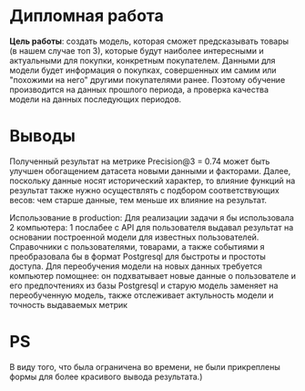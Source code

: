 

# Дипломная работа

  **Цель работы**: создать модель, которая сможет предсказывать товары (в нашем случае топ 3), которые будут наиболее интересными 
  и актуальными для покупки, конкретным покупателем. Данными для модели будет информация о покупках, совершенных им самим или 
  "похожими на него" другими покупателями ранее. Поэтому обучение производится на данных прошлого периода, а проверка качества модели 
  на данных последующих периодов.

# Выводы

   Полученный результат на метрике Precision@3 = 0.74 может быть улучшен обогащением датасета новыми данными и факторами. Далее, поскольку данные носят 
   исторический характер, то влияние функций на результат также нужно осуществлять с подбором соответствующих весов: чем старше данные, тем меньше 
   их влияние на результат.

   Использование в production: Для реализации задачи я бы использовала 2 компьютера: 1 послабее с API для пользователя выдавал результат 
   на основании построенной модели для известных пользователей. Справочники с пользователями, товарами, а также событиями я преобразовала 
   бы в формат Postgresql для быстроты и простоты доступа. Для переобучения модели на новых данных требуется компьютер помощнее: он подхватывает 
   новые данные о пользователе и его предпочтениях из базы Postgresql и старую модель заменяет на переобученную модель, также отслеживает актульность 
   модели и точность выдаваемых метрик
   
 # PS
   В виду того, что была ограничена во времени, не были прикреплены формы для более красивого вывода результата.)


